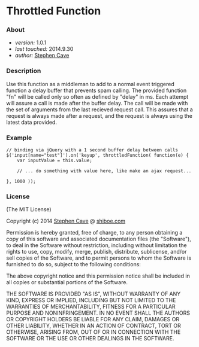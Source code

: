 # Throttled Function

### About
 - *version:* 1.0.1
 - *last touched:* 2014.9.30
 - *author:* [Stephen Cave](sccave@gmail.com)

### Description
  Use this function as a middleman to add to a normal event triggered 
  function a delay buffer that prevents spam calling. The provided function "fn"
  will be called only so often as defined by "delay" in ms. Each attempt
  will assure a call is made after the buffer delay. The call will be made with
  the set of arguments from the last recieved request call. This assures that
  a request is always made after a request, and the request is always using the
  latest data provided.

### Example
    // binding via jQuery with a 1 second buffer delay between calls
    $('input[name="test"]').on('keyup', throttledFunction( function(e) {
        var inputValue = this.value;
    
        // ... do something with value here, like make an ajax request...
    
    }, 1000 ));

### License
(The MIT License)

Copyright (c) 2014 [Stephen Cave](sccave@gmail.com) @ [shiboe.com](http://shiboe.com)

Permission is hereby granted, free of charge, to any person obtaining a copy
of this software and associated documentation files (the "Software"), to deal
in the Software without restriction, including without limitation the rights
to use, copy, modify, merge, publish, distribute, sublicense, and/or sell
copies of the Software, and to permit persons to whom the Software is
furnished to do so, subject to the following conditions:

The above copyright notice and this permission notice shall be included in
all copies or substantial portions of the Software.

THE SOFTWARE IS PROVIDED "AS IS", WITHOUT WARRANTY OF ANY KIND, EXPRESS OR
IMPLIED, INCLUDING BUT NOT LIMITED TO THE WARRANTIES OF MERCHANTABILITY,
FITNESS FOR A PARTICULAR PURPOSE AND NONINFRINGEMENT. IN NO EVENT SHALL THE
AUTHORS OR COPYRIGHT HOLDERS BE LIABLE FOR ANY CLAIM, DAMAGES OR OTHER
LIABILITY, WHETHER IN AN ACTION OF CONTRACT, TORT OR OTHERWISE, ARISING FROM,
OUT OF OR IN CONNECTION WITH THE SOFTWARE OR THE USE OR OTHER DEALINGS IN
THE SOFTWARE.

